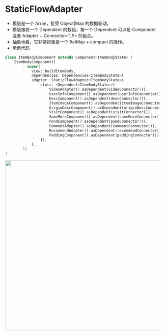 # StaticFlowAdapter

-   模版是一个 Array，接受 Object|Map 的数据驱动。
-   模版接收一个 Dependent 的数组，每一个 Dependent 可以是 Component 或者 Adapter + Connector<T,P> 的组合。
-   抽象地看，它非常的像是一个 flatMap + compact 的操作。
-   示例代码

```dart
class ItemBodyComponent extends Component<ItemBodyState> {
    ItemBodyComponent()
        : super(
            view: buildItemBody,
            dependencies: Dependencies<ItemBodyState>(
            adapter: StaticFlowAdapter<ItemBodyState>(
                slots: <Dependent<ItemBodyState>>[
                    VideoAdapter().asDependent(videoConnector()),
                    UserInfoComponent().asDependent(userInfoConnector()),
                    DescComponent().asDependent(descConnector()),
                    ItemImageComponent().asDependent(itemImageConnector()),
                    OriginDescComponent().asDependent(originDescConnector()),
                    VisitComponent().asDependent(visitConnector()),
                    SameMoreComponent().asDependent(sameMoreConnector()),
                    PondComponent().asDependent(pondConnector()),
                    CommentAdapter().asDependent(commentConnector()),
                    RecommendAdapter().asDependent(recommendConnector()),
                    PaddingComponent().asDependent(paddingConnector()),
                ]),
            ),
        );
}

```

<img src="https://img.alicdn.com/tfs/TB1sXXOLQvoK1RjSZPfXXXPKFXa-1666-1104.png" width="833px" height="552px">
